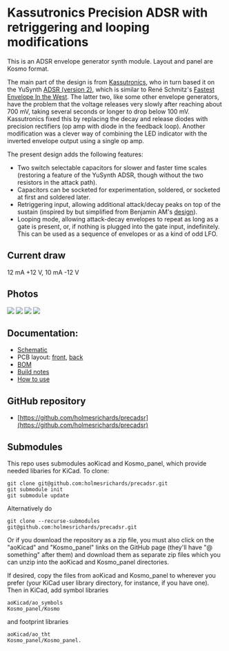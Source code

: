 # Kassutronics Precision ADSR with retriggering and looping modifications

This is an ADSR envelope generator synth module. Layout and panel are Kosmo format. 

The main part of the design is from [Kassutronics](https://kassu2000.blogspot.com/2015/05/precision-adsr.html), who in turn based it on the YuSynth [ADSR (version 2)](http://yusynth.net/Modular/EN/ADSR/index_new.html), which is similar to René Schmitz's [Fastest Envelope In the West](https://www.schmitzbits.de/adsr.html). The latter two, like some other envelope generators, have the problem that the voltage releases very slowly after reaching about 700 mV, taking several seconds or longer to drop below 100 mV. Kassutronics fixed this by replacing the decay and release diodes with precision rectifiers (op amp with diode in the feedback loop). Another modification was a clever way of combining the LED indicator with the inverted envelope output using a single op amp.

The present design adds the following features:

* Two switch selectable capacitors for slower and faster time scales (restoring a feature of the YuSynth ADSR, though without the two resistors in the attack path).
* Capacitors can be socketed for experimentation, soldered, or socketed at first and soldered later.
* Retriggering input, allowing additional attack/decay peaks on top of the sustain (inspired by but simplified from Benjamin AM's [design](https://electro-music.com/forum/post-372492.html#372492)).
* Looping mode, allowing attack-decay envelopes to repeat as long as a gate is present, or, if nothing is plugged into the gate input, indefinitely. This can be used as a sequence of envelopes or as a kind of odd LFO.

## Current draw
12 mA +12 V, 10 mA -12 V

## Photos

![](Images/IMG_6753.JPG)
![](Images/IMG_6770.JPG)
![](Images/IMG_6771.JPG)
![](Images/IMG_6777.JPG)

## Documentation:

* [Schematic](Docs/precadsr.pdf)
* PCB layout: [front](Docs/precadsr_layout_front.pdf), [back](Docs/precadsr_layout_back.pdf)
* [BOM](Docs/precadsr_bom.md)
* [Build notes](Docs/build.md)
* [How to use](Docs/use.md)

## GitHub repository

* [https://github.com/holmesrichards/precadsr](https://github.com/holmesrichards/precadsr)

## Submodules

This repo uses submodules aoKicad and Kosmo_panel, which provide needed libaries for KiCad. To clone:

```
git clone git@github.com:holmesrichards/precadsr.git
git submodule init
git submodule update
```

Alternatively do

```
git clone --recurse-submodules git@github.com:holmesrichards/precadsr.git
```

Or if you download the repository as a zip file, you must also click on the "aoKicad" and "Kosmo\_panel" links on the GitHub page (they'll have "@ something" after them) and download them as separate zip files which you can unzip into the aoKicad and Kosmo\_panel directories.

If desired, copy the files from aoKicad and Kosmo\_panel to wherever you prefer (your KiCad user library directory, for instance, if you have one). Then in KiCad, add symbol libraries 

```
aoKicad/ao_symbols
Kosmo_panel/Kosmo
```
and footprint libraries 
```
aoKicad/ao_tht
Kosmo_panel/Kosmo_panel.
```
